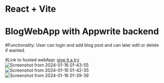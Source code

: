 # React + Vite

# BlogWebApp with Appwrite backend

#Functionality: User can login and add blog post and can later edit or delete if wanted.

#Link to hosted webApp: [give it a try](https://blog-web-app-eight.vercel.app/)
![Screenshot from 2024-01-16 01-43-55](https://github.com/gorillamindset/BlogWebApp/assets/138226552/39edb757-2fbf-4b31-bdce-5975f9daecd3)
![Screenshot from 2024-01-16 01-42-35](https://github.com/gorillamindset/BlogWebApp/assets/138226552/9554bcf1-af2f-4352-a259-3dbf106ebe16)
![Screenshot from 2024-01-16 01-39-39](https://github.com/gorillamindset/BlogWebApp/assets/138226552/928f7be3-476b-4572-b9f1-9dd16136bf04)
